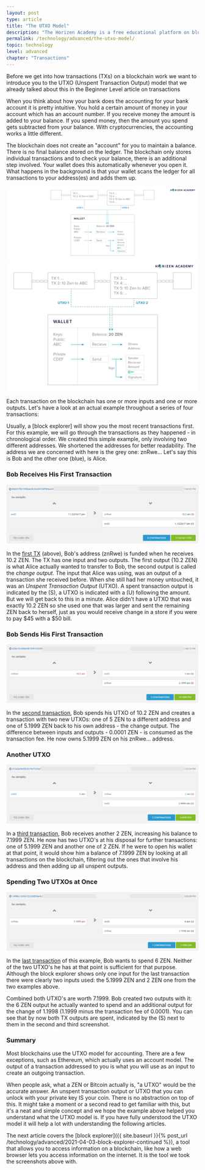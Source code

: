 ```yaml
---
layout: post
type: article
title: "The UTXO Model"
description: "The Horizen Academy is a free educational platform on blockchain technology, cryptocurrency, and privacy. In this article, you will learn about the UTXO (Unspent Transaction Output) Model and how to track a user's funds with the UTXO model."
permalink: /technology/advanced/the-utxo-model/
topic: technology
level: advanced
chapter: "Transactions"
---
```


Before we get into how transactions (TXs) on a blockchain work we want to introduce you to the UTXO (Unspent Transaction Output) model that we already talked about this in the Beginner Level article on transactions

When you think about how your bank does the accounting for your bank account it is pretty intuitive. You hold a certain amount of money in your account which has an account number. If you receive money the amount is added to your balance. If you spend money, then the amount you spend gets subtracted from your balance. With cryptocurrencies, the accounting works a little different.

The blockchain does not create an "account" for you to maintain a balance. There is no final balance stored on the ledger. The blockchain only stores individual transactions and to check your balance, there is an additional step involved. Your wallet does this automatically whenever you open it. What happens in the background is that your wallet scans the ledger for all transactions to your address(es) and adds them up.

![wallet](/assets/post_files/technology/advanced/4.1-the-utxo-model/wallet_balance_Int_D.jpg)
![wallet](/assets/post_files/technology/advanced/4.1-the-utxo-model/wallet_balance_Int_M.jpg)

Each transaction on the blockchain has one or more inputs and one or more outputs. Let's have a look at an actual example throughout a series of four transactions:

Usually, a [block explorer] will show you the most recent transactions first. For this example, we will go through the transactions as they happened - in chronological order.
We created this simple example, only involving two different addresses. We shortened the addresses for better readability. The address we are concerned with here is the grey one: znRwe...  Let's say this is Bob and the other one (blue), is Alice.

### Bob Receives His First Transaction

<div class="my-4">
    <img src="/assets/post_files/technology/advanced/4.1-the-utxo-model/TX1.png" alt="TX">
</div>

In the [first TX](https://explorer.zensystem.io/tx/bbbd1fb01998eec8c3ca99236f9b6a2c92e12533ab3e15b7544dcd3228988c34) (above), Bob's address (znRwe) is funded when he receives 10.2 ZEN. The TX has one input and two outputs. The first output (10.2 ZEN) is what Alice actually wanted to transfer to Bob, the second output is called the *change output*. The input that Alice was using, was an output of a transaction she received before. When she still had her money untouched, it was an *Unspent Transaction Output* (UTXO). A spent transaction output is indicated by the <span class="text-danger">(S)</span>, a UTXO is indicated with a <span class="text-success">(U)</span> following the amount. But we will get back to this in a minute. Alice didn't have a UTXO that was exactly 10.2 ZEN so she used one that was larger and sent the remaining ZEN back to herself, just as you would receive change in a store if you were to pay $45 with a $50 bill.

### Bob Sends His First Transaction

<div class="my-4">
    <img src="/assets/post_files/technology/advanced/4.1-the-utxo-model/TX2.png" alt="TX">
</div>

In the [second transaction](https://explorer.zensystem.io/tx/62be1b18d6048194fc45209dc727fa932ab4a426072372f6d8cf537fe1f221ee), Bob spends his UTXO of 10.2 ZEN and creates a transaction with two new UTXOs: one of 5 ZEN to a different address and one of 5.1999 ZEN back to his own address - the change output. The difference between inputs and outputs - 0.0001 ZEN - is consumed as the transaction fee. He now owns 5.1999 ZEN on his znRwe... address.

### Another UTXO

<div class="my-4">
    <img src="/assets/post_files/technology/advanced/4.1-the-utxo-model/TX3.png" alt="TX">
</div>

In a [third transaction](https://explorer.zensystem.io/tx/315a5e96d92cb19e7529a78e05bcfc3ffb3b5f1fdeaf2b22c582663464219c27), Bob receives another 2 ZEN, increasing his balance to 7.1999 ZEN. He now has two UTXO's at his disposal for further transactions: one of 5.1999 ZEN and another one of 2 ZEN. If he were to open his wallet at that point, it would show him a balance of 7.1999 ZEN by looking at all transactions on the blockchain, filtering out the ones that involve his address and then adding up all unspent outputs.

### Spending Two UTXOs at Once

<div class="my-4">
    <img src="/assets/post_files/technology/advanced/4.1-the-utxo-model/TX4.png" alt="TX">
</div>

In the [last transaction](https://explorer.zensystem.io/tx/14f8bc13c9d125558830e4c1cdc5c8bea6d01d224ced153c234471f107d63aa1) of this example, Bob wants to spend 6 ZEN. Neither of the two UTXO's he has at that point is sufficient for that purpose. Although the block explorer shows only one input for the last transaction there were clearly two inputs used: the 5.1999 ZEN and 2 ZEN one from the two examples above.

Combined both UTXO's are worth 7.1999. Bob created two outputs with it: the 6 ZEN output he actually wanted to spend and an additional output for the change of 1.1998 (1.1999 minus the transaction fee of 0.0001). You can see that by now both TX outputs are spent, indicated by the (S) next to them in the second and third screenshot.

### Summary

Most blockchains use the UTXO model for accounting. There are a few exceptions, such as Ethereum, which actually uses an account model. The output of a transaction addressed to you is what you will use as an input to create an outgoing transaction.

When people ask, what a ZEN or Bitcoin actually is, "a UTXO" would be the accurate answer. An unspent transaction output or UTXO that you can unlock with your private key IS your coin. There is no abstraction on top of this. It might take a moment or a second read to get familiar with this, but it's a neat and simple concept and we hope the example above helped you understand what the UTXO model is. If you have fully understood the UTXO model it will help a lot with understanding the following articles.

The next article covers the [block explorer]({{ site.baseurl }}{% post_url /technology/advanced/2021-04-03-block-explorer-continued %}), a tool that allows you to access information on a blockchain, like how a web browser lets you access information on the internet. It is the tool we took the screenshots above with.
